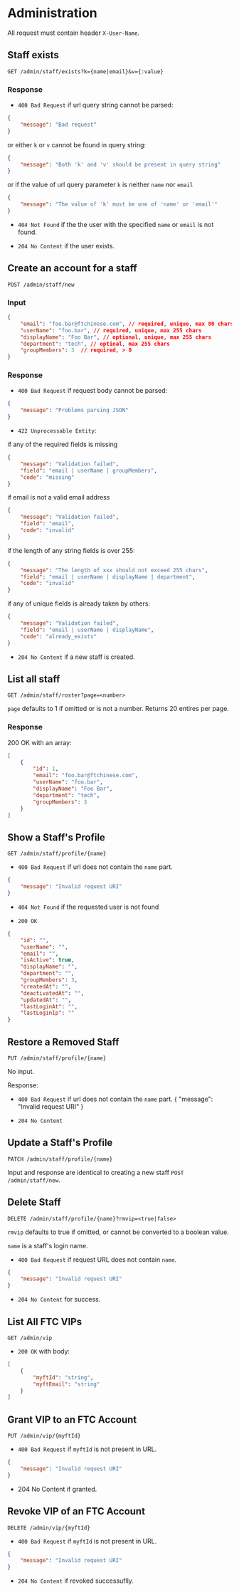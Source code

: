 # Administration

All request must contain header `X-User-Name`.

## Staff exists

    GET /admin/staff/exists?k={name|email}&v={:value}

### Response

* `400 Bad Request` if url query string cannot be parsed:
```json
{
    "message": "Bad request"
}
```

or either `k` or `v` cannot be found in query string:
```json
{
    "message": "Both 'k' and 'v' should be present in query string"
}
```

or if the value of url query parameter `k` is neither `name` nor `email`
```json
{
    "message": "The value of 'k' must be one of 'name' or 'email'"
}
```

* `404 Not Found` if the the user with the specified `name` or `email` is not found.

* `204 No Content` if the user exists.

## Create an account for a staff

    POST /admin/staff/new

### Input
```json
{
    "email": "foo.bar@ftchinese.com", // required, unique, max 80 chars
    "userName": "foo.bar", // required, unique, max 255 chars
    "displayName": "Foo Bar", // optional, unique, max 255 chars
    "department": "tech", // optinal, max 255 chars
    "groupMembers": 3  // required, > 0
}
```

### Response

* `400 Bad Request` if request body cannot be parsed:
```json
{
    "message": "Problems parsing JSON"
}
```

* `422 Unprocessable Entity`:

if any of the required fields is missing
```json
{
    "message": "Validation failed",
    "field": "email | userName | groupMembers",
    "code": "missing"
}
```

if email is not a valid email address
```json
{
    "message": "Validation failed",
    "field": "email",
    "code": "invalid"
}
```

if the length of any string fields is over 255:
```json
{
    "message": "The length of xxx should not exceed 255 chars",
    "field": "email | userName | displayName | department",
    "code": "invalid"
}
```
if any of unique fields is already taken by others:
```json
{
    "message": "Validation failed",
    "field": "email | userName | displayName",
    "code": "already_exists"
}
```

* `204 No Content` if a new staff is created.

## List all staff

    GET /admin/staff/roster?page=<number>

`page` defaults to 1 if omitted or is not a number. Returns 20 entires per page.

### Response

200 OK with an array:
```json
[
    {
		"id": 1,
		"email": "foo.bar@ftchinese.com",
		"userName": "foo.bar",
		"displayName": "Foo Bar",
		"department": "tech",
		"groupMembers": 3
    }
]
```

## Show a Staff's Profile

    GET /admin/staff/profile/{name}

* `400 Bad Request` if url does not contain the `name` part.
```json
{
    "message": "Invalid request URI"
}
```

* `404 Not Found` if the requested user is not found

* `200 OK`
```json
{
    "id": "",
    "userName": "",
    "email": "",
    "isActive": true,
    "displayName": "",
    "department": "",
    "groupMembers": 3,
    "createdAt": "",
    "deactivatedAt": "",
    "updatedAt": "",
    "lastLoginAt": "",
    "lastLoginIp": ""
}
```

## Restore a Removed Staff

    PUT /admin/staff/profile/{name}

No input.

Response:

* `400 Bad Request` if url does not contain the `name` part.
	{
		"message": "Invalid request URI"
	}

* `204 No Content`

## Update a Staff's Profile

    PATCH /admin/staff/profile/{name}

 Input and response are identical to creating a new staff `POST /admin/staff/new`.

 ## Delete Staff

    DELETE /admin/staff/profile/{name}?rmvip=<true|false>

`rmvip` defaults to true if omitted, or cannot be converted to a boolean value.

`name` is a staff's login name.

* `400 Bad Request` if request URL does not contain `name`.
```json
{
	"message": "Invalid request URI"
}
```

* `204 No Content` for success.

## List All FTC VIPs

    GET /admin/vip

* `200 OK` with body:
```json
[
    {
		"myftId": "string",
		"myftEmail": "string"
	}
]
```

## Grant VIP to an FTC Account

    PUT /admin/vip/{myftId}


* `400 Bad Request` if `myftId` is not present in URL.
```json
{
    "message": "Invalid request URI"
}
```

* 204 No Content if granted.

## Revoke VIP of an FTC Account

    DELETE /admin/vip/{myftId}


* `400 Bad Request` if `myftId` is not present in URL.
```json
{
    "message": "Invalid request URI"
}
```

* `204 No Content` if revoked successuflly.